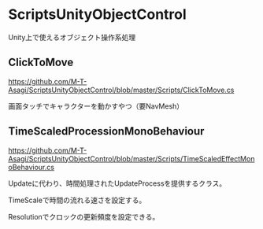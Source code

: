# ScriptsUnityObjectControl
Unity上で使えるオブジェクト操作系処理

## ClickToMove
https://github.com/M-T-Asagi/ScriptsUnityObjectControl/blob/master/Scripts/ClickToMove.cs

画面タッチでキャラクターを動かすやつ（要NavMesh）

## TimeScaledProcessionMonoBehaviour 
https://github.com/M-T-Asagi/ScriptsUnityObjectControl/blob/master/Scripts/TimeScaledEffectMonoBehaviour.cs

Updateに代わり、時間処理されたUpdateProcessを提供するクラス。

TimeScaleで時間の流れる速さを設定する。

Resolutionでクロックの更新頻度を設定できる。